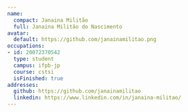 ```yaml
---
name:
  compact: Janaina Militão
  full: Janaina Militão do Nascimento
avatar:
  default: https://github.com/janainamilitao.png
occupations:
- id: 20072370542
  type: student
  campus: ifpb-jp
  course: cstsi
  isFinished: true
addresses:
  github: https://github.com/janainamilitao
  linkedin: https://www.linkedin.com/in/janaina-militao/
---
```

